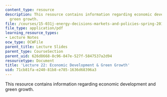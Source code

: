 ```yaml
---
content_type: resource
description: This resource contains information regarding economic development and
  green growth.
file: /courses/15-031j-energy-decisions-markets-and-policies-spring-2012/71cb81fae24081b8e7851636d68396a3_MIT15_031JS12_lec22.pdf
file_type: application/pdf
learning_resource_types:
- Lecture Notes
ocw_type: OCWFile
parent_title: Lecture Slides
parent_type: CourseSection
parent_uid: 626d8668-8c96-847e-527f-5847537a2d94
resourcetype: Document
title: 'Lecture 22: Economic Development & Green Growth'
uid: 71cb81fa-e240-81b8-e785-1636d68396a3
---
```

This resource contains information regarding economic development and green growth.